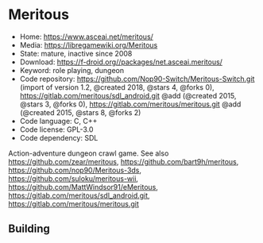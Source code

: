 # Meritous

- Home: https://www.asceai.net/meritous/
- Media: https://libregamewiki.org/Meritous
- State: mature, inactive since 2008
- Download: https://f-droid.org//packages/net.asceai.meritous/
- Keyword: role playing, dungeon
- Code repository: https://github.com/Nop90-Switch/Meritous-Switch.git (import of version 1.2, @created 2018, @stars 4, @forks 0), https://gitlab.com/meritous/sdl_android.git @add (@created 2015, @stars 3, @forks 0), https://gitlab.com/meritous/meritous.git @add (@created 2015, @stars 8, @forks 2)
- Code language: C, C++
- Code license: GPL-3.0
- Code dependency: SDL

Action-adventure dungeon crawl game.
See also https://github.com/zear/meritous, https://github.com/bart9h/meritous, https://github.com/nop90/Meritous-3ds, https://github.com/suloku/meritous-wii, https://github.com/MattWindsor91/eMeritous, https://gitlab.com/meritous/sdl_android.git, https://gitlab.com/meritous/meritous.git

## Building
